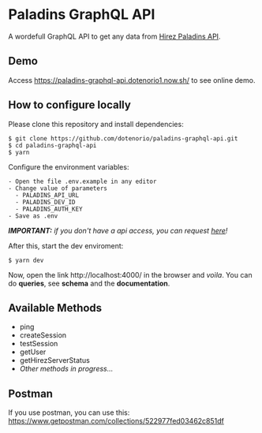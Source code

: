# Paladins GraphQL API

A wordefull GraphQL API to get any data from [Hirez Paladins API](https://docs.google.com/document/d/1OFS-3ocSx-1Rvg4afAnEHlT3917MAK_6eJTR6rzr-BM/edit#).

## Demo

Access https://paladins-graphql-api.dotenorio1.now.sh/ to see online demo.

## How to configure locally

Please clone this repository and install dependencies:
```
$ git clone https://github.com/dotenorio/paladins-graphql-api.git
$ cd paladins-graphql-api
$ yarn
```

Configure the environment variables:
```
- Open the file .env.example in any editor
- Change value of parameters
  - PALADINS_API_URL
  - PALADINS_DEV_ID
  - PALADINS_AUTH_KEY
- Save as .env
```
_**IMPORTANT:** if you don't have a api access, you can request [here](https://fs12.formsite.com/HiRez/form48/secure_index.html)!_

After this, start the dev enviroment:
```
$ yarn dev
```

Now, open the link http://localhost:4000/ in the browser and _voìla_. You can do **queries**, see **schema** and the **documentation**.

## Available Methods

* ping
* createSession
* testSession
* getUser
* getHirezServerStatus
* _Other methods in progress..._

## Postman

If you use postman, you can use this:
https://www.getpostman.com/collections/522977fed03462c851df
